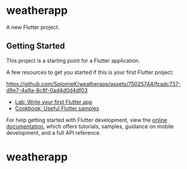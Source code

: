 # weatherapp

A new Flutter project.

## Getting Started

This project is a starting point for a Flutter application.

A few resources to get you started if this is your first Flutter project:


https://github.com/SelomieK/weatherapp/assets/75025744/fcadc737-d9e7-4a9a-8c8f-0ad4d0d4df03


- [Lab: Write your first Flutter app](https://docs.flutter.dev/get-started/codelab)
- [Cookbook: Useful Flutter samples](https://docs.flutter.dev/cookbook)

For help getting started with Flutter development, view the
[online documentation](https://docs.flutter.dev/), which offers tutorials,
samples, guidance on mobile development, and a full API reference.
# weatherapp
